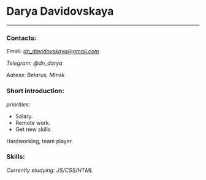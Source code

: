 # Darya Davidovskaya

---
### Contacts:
*Email: dn_davidovskaya@gmail.com*

*Telegram: @dn_darya*

*Adress: Belarus, Minsk*
### Short introduction:
*priorities:*

* Salary.
* Remote work.
* Get new skills

Hardworking, team player.

### Skills:
*Currently studying: JS/CSS/HTML*